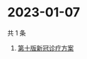 # 2023-01-07

共 1 条

<!-- BEGIN -->
<!-- 最后更新时间 Sat Jan 07 2023 03:07:52 GMT+0800 (China Standard Time) -->

1. [第十版新冠诊疗方案](https://www.zhihu.com/search?q=第十版新冠诊疗方案)

<!-- END -->

